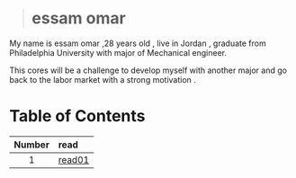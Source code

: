 ># essam omar

 My name is essam omar ,28 years old , live in Jordan , graduate from Philadelphia University with major of Mechanical engineer.  

 This cores will be a challenge to develop myself with another major and go back to the labor market with a strong  motivation .

# Table of Contents 

| Number      | read |
| :---------: | :---------- |
|      1      | [read01](https://essamomar93.github.io/reading-notes/read01)       |
 
